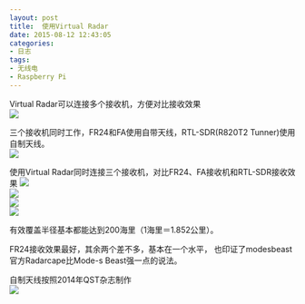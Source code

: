 ```yaml
---
layout: post
title: 	使用Virtual Radar
date: 2015-08-12 12:43:05
categories:
- 日志
tags:
- 无线电
- Raspberry Pi
---
```

Virtual Radar可以连接多个接收机，方便对比接收效果    
![](http://i1328.photobucket.com/albums/w532/xwlogic/2_zpsqkqftgh5.jpg)    

三个接收机同时工作，FR24和FA使用自带天线，RTL-SDR(R820T2 Tunner)使用自制天线。    
![](http://i1328.photobucket.com/albums/w532/xwlogic/IMG_20150812_140330627_HDR_zpsfnunnec6.jpg)    

使用Virtual Radar同时连接三个接收机，对比FR24、FA接收机和RTL-SDR接收效果 
![](http://i1328.photobucket.com/albums/w532/xwlogic/1_zpsa9f4elqk.jpg)    
![](http://i1328.photobucket.com/albums/w532/xwlogic/3_zpstx9fjysl.jpg)    
![](http://i1328.photobucket.com/albums/w532/xwlogic/2_zpsotzz6lv1.jpg)    
![](http://i1328.photobucket.com/albums/w532/xwlogic/_zpssgewmdec.jpg)    

有效覆盖半径基本都能达到200海里（1海里＝1.852公里）。     

FR24接收效果最好，其余两个差不多，基本在一个水平， 也印证了modesbeast官方Radarcape比Mode-s Beast强一点的说法。    

自制天线按照2014年QST杂志制作    
![](http://i1328.photobucket.com/albums/w532/xwlogic/3_zpsvjcecjfk.jpg) 
  
